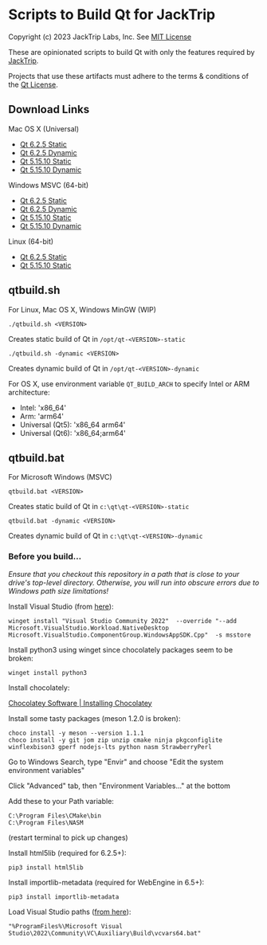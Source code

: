 # Scripts to Build Qt for JackTrip

Copyright (c) 2023 JackTrip Labs, Inc.
See [MIT License](LICENSE)

These are opinionated scripts to build Qt with only the features required by [JackTrip](https://github.com/jacktrip/jacktrip).

Projects that use these artifacts must adhere to the terms & conditions of the [Qt License](https://www.qt.io/licensing/).

## Download Links

Mac OS X (Universal)
* [Qt 6.2.5 Static](https://files.jacktrip.org/contrib/qt/qt-6.2.5-static-osx.tar.gz)
* [Qt 6.2.5 Dynamic](https://files.jacktrip.org/contrib/qt/qt-6.2.5-dynamic-osx.tar.gz)
* [Qt 5.15.10 Static](https://files.jacktrip.org/contrib/qt/qt-5.15.10-static-osx.tar.gz)
* [Qt 5.15.10 Dynamic](https://files.jacktrip.org/contrib/qt/qt-5.15.10-dynamic-osx.tar.gz)

Windows MSVC (64-bit)
* [Qt 6.2.5 Static](https://files.jacktrip.org/contrib/qt/qt-6.2.5-static-win.zip)
* [Qt 6.2.5 Dynamic](https://files.jacktrip.org/contrib/qt/qt-6.2.5-dynamic-win.zip)
* [Qt 5.15.10 Static](https://files.jacktrip.org/contrib/qt/qt-5.15.10-static-win.zip)
* [Qt 5.15.10 Dynamic](https://files.jacktrip.org/contrib/qt/qt-5.15.10-dynamic-win.zip)

Linux (64-bit)
* [Qt 6.2.5 Static](https://files.jacktrip.org/contrib/qt/qt-6.2.5-static-linux.tar.gz)
* [Qt 5.15.10 Static](https://files.jacktrip.org/contrib/qt/qt-5.15.10-static-linux.tar.gz)

## qtbuild.sh

For Linux, Mac OS X, Windows MinGW (WIP)

`./qtbuild.sh <VERSION>`

Creates static build of Qt in `/opt/qt-<VERSION>-static`

`./qtbuild.sh -dynamic <VERSION>`

Creates dynamic build of Qt in `/opt/qt-<VERSION>-dynamic`

For OS X, use environment variable `QT_BUILD_ARCH` to specify Intel or ARM architecture:

* Intel: 'x86_64'
* Arm: 'arm64'
* Universal (Qt5): 'x86_64 arm64'
* Universal (Qt6): 'x86_64;arm64'


## qtbuild.bat

For Microsoft Windows (MSVC)

`qtbuild.bat <VERSION>`

Creates static build of Qt in `c:\qt\qt-<VERSION>-static`

`qtbuild.bat -dynamic <VERSION>`

Creates dynamic build of Qt in `c:\qt\qt-<VERSION>-dynamic`

### Before you build...

_Ensure that you checkout this repository in a path that is close to your drive's top-level
directory. Otherwise, you will run into obscure errors due to Windows path size limitations!_

Install Visual Studio (from [here](https://learn.microsoft.com/en-us/windows/apps/windows-app-sdk/set-up-your-development-environment?tabs=cs-vs-community%2Ccpp-vs-community%2Cvs-2022-17-1-a%2Cvs-2022-17-1-b)):

```
winget install "Visual Studio Community 2022"  --override "--add Microsoft.VisualStudio.Workload.NativeDesktop Microsoft.VisualStudio.ComponentGroup.WindowsAppSDK.Cpp"  -s msstore
```

Install python3 using winget since chocolately packages seem to be broken:

```
winget install python3
```

Install chocolately:

[Chocolatey Software | Installing Chocolatey](https://chocolatey.org/install)

Install some tasty packages (meson 1.2.0 is broken):

```
choco install -y meson --version 1.1.1
choco install -y git jom zip unzip cmake ninja pkgconfiglite winflexbison3 gperf nodejs-lts python nasm StrawberryPerl
```

Go to Windows Search, type "Envir" and choose "Edit the system environment variables"

Click "Advanced" tab, then "Environment Variables..." at the bottom

Add these to your Path variable:

```
C:\Program Files\CMake\bin
C:\Program Files\NASM
```

(restart terminal to pick up changes)

Install html5lib (required for 6.2.5+):
```
pip3 install html5lib
```

Install importlib-metadata (required for WebEngine in 6.5+):
```
pip3 install importlib-metadata
```

Load Visual Studio paths ([from here](https://learn.microsoft.com/en-us/cpp/build/building-on-the-command-line?view=msvc-160)):
```
"%ProgramFiles%\Microsoft Visual Studio\2022\Community\VC\Auxiliary\Build\vcvars64.bat"
```